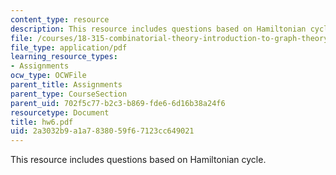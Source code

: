 ```yaml
---
content_type: resource
description: This resource includes questions based on Hamiltonian cycle.
file: /courses/18-315-combinatorial-theory-introduction-to-graph-theory-extremal-and-enumerative-combinatorics-spring-2005/2a3032b9a1a7838059f67123cc649021_hw6.pdf
file_type: application/pdf
learning_resource_types:
- Assignments
ocw_type: OCWFile
parent_title: Assignments
parent_type: CourseSection
parent_uid: 702f5c77-b2c3-b869-fde6-6d16b38a24f6
resourcetype: Document
title: hw6.pdf
uid: 2a3032b9-a1a7-8380-59f6-7123cc649021
---
```

This resource includes questions based on Hamiltonian cycle.

